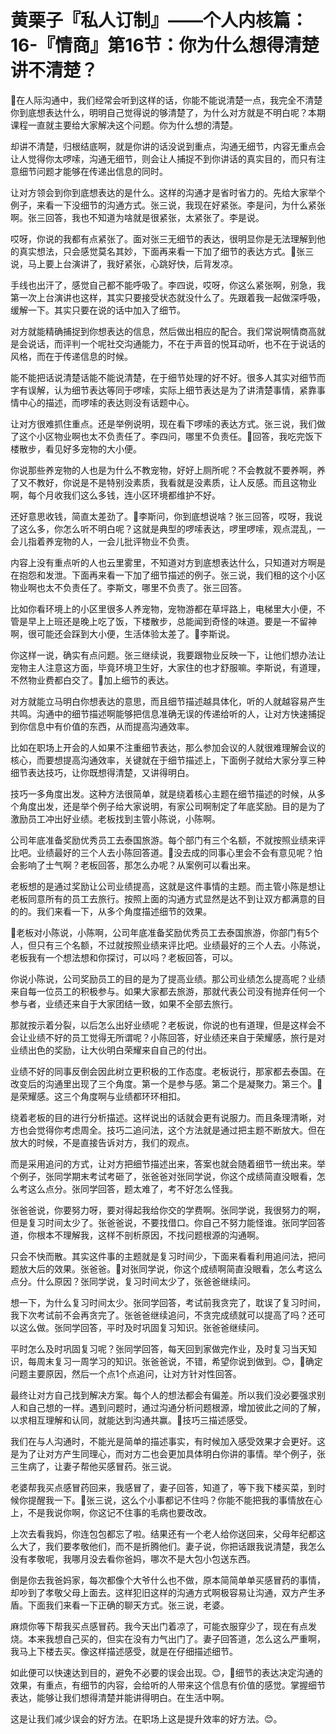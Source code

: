 # 黄栗子『私人订制』——个人内核篇：16-『情商』第16节：你为什么想得清楚讲不清楚？

🎼在人际沟通中，我们经常会听到这样的话，你能不能说清楚一点，我完全不清楚你到底想表达什么，明明自己觉得说的够清楚了，为什么对方就是不明白呢？本期课程一直就主要给大家解决这个问题。你为什么想的清楚。

却讲不清楚，归根结底啊，就是你讲的话没说到重点，沟通无细节，内容无重点会让人觉得你太啰嗦，沟通无细节，则会让人捕捉不到你讲话的真实目的，而只有注意细节问题才能够在传递出信息的同时。

让对方领会到你到底想表达的是什么。这样的沟通才是省时省力的。先给大家举个例子，来看一下没细节的沟通方式。张三说，我现在好紧张。李是问，为什么紧张啊。张三回答，我也不知道为啥就是很紧张，太紧张了。李是说。

哎呀，你说的我都有点紧张了。面对张三无细节的表达，很明显你是无法理解到他的真实想法，只会感觉莫名其妙，下面再来看一下加了细节的表达方式。🎼张三说，马上要上台演讲了，我好紧张，心跳好快，后背发凉。

手线也出汗了，感觉自己都不能呼吸了。李四说，哎呀，你这么紧张啊，别急，我第一次上台演讲也这样，其实只要接受状态就没什么了。先跟着我一起做深呼吸，缓解一下。其实只要在说的话中加入了细节。

对方就能精确捕捉到你想表达的信息，然后做出相应的配合。我们常说啊情商高就是会说话，而评判一个呢社交沟通能力，不在于声音的悦耳动听，也不在于说话的风格，而在于传递信息的时候。

能不能把话说清楚话能不能说清楚，在于细节处理的好不好。很多人其实对细节而字有误解，认为细节表达等同于啰嗦，实际上细节表达是为了讲清楚事情，紧靠事情中心的描述，而啰嗦的表达则没有话题中心。

让对方很难抓住重点。还是举例说明，现在看下啰嗦的表达方式。张三说，我们做了这个小区物业啊也太不负责任了。李四问，哪里不负责任。🎼回答，我吃完饭下楼散步，看见好多宠物的大小便。

你说那些养宠物的人也是为什么不教宠物，好好上厕所呢？不会教就不要养啊，养了又不教好，你说是不是特别没素质，我看就是没素质，让人反感。而且这物业啊，每个月收我们这么多钱，连小区环境都维护不好。

还好意思收钱，简直太差劲了。🎼李斯问，你到底想说啥？张三回答，哎呀，我说了这么多，你怎么听不明白呢？这就是典型的啰嗦表达，啰里啰嗦，观点混乱，一会儿指着养宠物的人，一会儿批评物业不负责。

内容上没有重点听的人也云里雾里，不知道对方到底想表达什么，只知道对方啊是在抱怨和发泄。下面再来看一下加了细节描述的例子。张三说，我们租的这个小区物业啊也太不负责任了。李斯文，哪里不负责了。张三回答。

比如你看环境上的小区里很多人养宠物，宠物游都在草坪路上，电梯里大小便，不管是早上上班还是晚上吃了饭，下楼散步，总能闻到奇怪的味道。要是一不留神啊，很可能还会踩到大小便，生活体验太差了。🎼李斯说。

你这样一说，确实有点问题。张三继续说，我要跟物业反映一下，让他们想办法让宠物主人注意这方面，毕竟环境卫生好，大家住的也才舒服嘛。李斯说，有道理，不然物业费都白交了。🎼加上细节的表达。

对方就能立马明白你想表达的意思，而且细节描述越具体化，听的人就越容易产生共鸣。沟通中的细节描述啊能够把信息准确无误的传递给听的人，让对方快速捕捉到你信息中有价值的东西，从而提高沟通效率。

比如在职场上开会的人如果不注重细节表达，那么参加会议的人就很难理解会议的核心，而要想提高沟通效率，关键就在于细节描述上，下面例子就给大家分享三种细节表达技巧，让你既想得清楚，又讲得明白。

技巧一多角度出发。这种方法很简单，就是绕着核心主题在细节描述的时候，从多个角度出发，还是举个例子给大家说明，有家公司啊制定了年底奖励。目的是为了激励员工冲出好业绩。老板找到主管小陈说，小陈啊。

公司年底准备奖励优秀员工去泰国旅游。每个部门有三个名额，不就按照业绩来评比吧。业绩最好的三个人去小陈回答道。🎼没去成的同事心里会不会有意见呢？怕会影响了士气啊？老板回答，那怎么办呢？从案例可以看出来。

老板想的是通过奖励让公司业绩提高，这就是这件事情的主题。而主管小陈是想让老板同意所有的员工去旅行。按照上面的沟通方式显然是达不到让双方都满意的目的的。我们来看一下，从多个角度描述细节的效果。

🎼老板对小陈说，小陈啊，公司年底准备奖励优秀员工去泰国旅游，你部门有5个人，但只有三个名额，不过就按照业绩来评比吧。业绩最好的三个人去。小陈说，老板我有一个想法想和你探讨，可以吗？老板回答，可以。

你说小陈说，公司奖励员工的目的是为了提高业绩。那公司业绩怎么提高呢？业绩来自每一位员工的积极参与。如果大家都去旅游，那就代表公司没有抛弃任何一个参与者，业绩还来自于大家团结一致，如果不全部去旅行。

那就按示着分裂，以后怎么出好业绩呢？老板说，你说的也有道理，但是这样会不会让业绩不好的员工觉得无所谓呢？小陈回答，好业绩还来自于荣耀感，旅行是对业绩出色的奖励，让大伙明白荣耀来自自己的付出。

业绩不好的同事反倒会因此树立更积极的工作态度。老板说行，那家都去泰国。在改变后的沟通里出现了三个角度。第一个是参与感。第二个是凝聚力。第三个。🎼是荣耀感。这三个角度啊与业绩都环环相扣。

绕着老板的目的进行分析描述。这样说出的话就会更有说服力。而且条理清晰，对方也会觉得你考虑周全。技巧二追问法，这个方法就是通过把主题不断放大。但在放大的时候，不是直接告诉对方，我们的观点。

而是采用追问的方式，让对方把细节描述出来，答案也就会随着细节一统出来。举个例子，张同学期末考试考砸了，张爸爸对张同学说，你这个成绩简直没眼看，怎么考这么点分。张同学回答，题太难了，考不好怎么怪我。

张爸爸说，你要努力呀，要对得起我给你交的学费啊。张同学说，我很努力的啊，但是复习时间太少了。张爸爸说，不要找借口。你自己不努力能怪谁。张同学回答道，你根本不理解我，这样不剖析原因，不找问题根源的沟通啊。

只会不快而散。其实这件事的主题就是复习时间少，下面来看看利用追问法，把问题放大后的效果。张爸爸。🎼对张同学说，你这个成绩啊简直没眼看，怎么考这么点分。什么原因？张同学说，复习时间太少了，张爸爸继续问。

想一下，为什么复习时间太少。张同学回答，考试前我贪完了，耽误了复习时间，我下次考试前不会再贪完了。张爸爸继续追问，不贪完成绩就可以提高了吗？还可以这么做。张同学回答，平时及时巩固复习知识。张爸爸继续问。

平时怎么及时巩固复习呢？张同学回答，每天回到家做完作业，及时复习当天知识，每周末复习一周学习的知识。张爸爸说，不错，希望你说到做到。😊，🎼确定问题主要原因，然后一个点1个点追问，让对方针对性回答。

最终让对方自己找到解决方案。每个人的想法都会有偏差。所以我们没必要强求别人和自己想的一样。遇到问题时，通过沟通分析问题根源，增加彼此之间的了解，以求相互理解和认同，就能达到沟通共赢。🎼技巧三描述感受。

我们在与人沟通时，不能光是简单的描述事实，有时候加入感受效果才会更好。这是为了让对方产生同理心，而对方二也会更加具体明白你讲的事情。举个例子，张三生病了，让妻子帮他买感冒药。张三说。

老婆帮我买点感冒药回来，我感冒了，妻子回答，知道了，等下我下楼买菜，到时候你提醒我一下。🎼张三说，这么个小事都记不住吗？你能不能把我的事情放在心上，不是我说你啊，你这记不住事的毛病也要改改。

上次去看我妈，你连包包都忘了啦。结果还有一个老人给你送回来，父母年纪都这么大了，我们要孝敬他们，而不是折腾他们。妻子说，你把话跟我说清楚，我怎么没有孝敬呢，我哪月没去看你爸妈，哪次不是大包小包送东西。

倒是你去我爸妈家，每次都像个大爷什么也不做，原本简简单单买感冒药的事情，却吵到了孝敬父母上面去。这样犯旧这样的沟通方式啊极容易让沟通，双方产生矛盾。下面我们来看一下正确的聊天方式。张三说，老婆。

麻烦你等下帮我买点感冒药。我今天出门着凉了，可能衣服穿少了，现在有点发烧。本来我想自己买的，但实在没有力气出门了。妻子回答道，怎么这么严重啊，我马上下楼去买。像这样描述感受，就是在仔细描述细节。

如此便可以快速达到目的，避免不必要的误会出现。😊，🎼细节的表达决定沟通的效果，有重点，有细节的内容，会给听的人带来这个信息有价值的感觉。掌握细节表达，能够让我们想得清楚并能讲得明白。在生活中啊。

这是让我们减少误会的好方法。在职场上这是提升效率的好方法。😊。